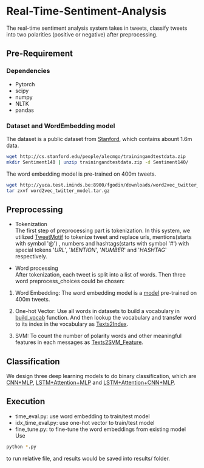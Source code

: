 # Real-Time-Sentiment-Analysis

The real-time sentiment analysis system takes in tweets, classify tweets into two polarities (positive or negative) after preprocessing. 

## Pre-Requirement  
### Dependencies  
* Pytorch
* scipy
* numpy
* NLTK
* pandas 

### Dataset and WordEmbedding model
The dataset is a public dataset from [Stanford](http://help.sentiment140.com/for-students), which contains abount 1.6m data.
```Bash
wget http://cs.stanford.edu/people/alecmgo/trainingandtestdata.zip  
mkdir Sentiment140 | unzip trainingandtestdata.zip -d Sentiment140/
```

The word embedding model is pre-trained on 400m tweets.
```Bash
wget http://yuca.test.iminds.be:8900/fgodin/downloads/word2vec_twitter_model.tar.gz
tar zxvf word2vec_twitter_model.tar.gz
```

## Preprocessing  

* Tokenization  
The first step of preprocessing part is tokenization. In this system, we utilized [TweetMotif](https://github.com/brendano/tweetmotif) to tokenize tweet and replace urls, mentions(starts with symbol '@') , numbers and hashtags(starts with symbol '#') with special tokens '_URL_', '_MENTION_', '_NUMBER_' and '_HASHTAG_' respectively.  

* Word processing  
After tokenization, each tweet is split into a list of words. Then three word preprocess_choices could be chosen:    

1. Word Embedding: The word embedding model is a [model](https://www.fredericgodin.com/software/) pre-trained on 400m tweets.    

2. One-hot Vector: Use all words in datasets to build a vocabulary in [build_vocab](Preprocessing.py) function. And then lookup the vocabulary and transfer word to its index in the vocabulary as [Texts2Index](Preprocessing.py).  

3. SVM: To count the number of polarity words and other meaningful features in each messages as [Texts2SVM_Feature](Preprocessing.py).   


## Classification  

We design three deep learning models to do binary classification, which are [CNN+MLP](models/CNN.py), [LSTM+Attention+MLP](models/LSTM.py) and [LSTM+Attention+CNN+MLP](models/LSTM_CNN.py).  



## Execution  
* time_eval.py: use word embedding to train/test model  
* idx_time_eval.py: use one-hot vector to train/test model  
* fine_tune.py: to fine-tune the word embeddings from existing model  
Use 
```Bash
python *.py
``` 
to run relative file, and results would be saved into results/ folder.

